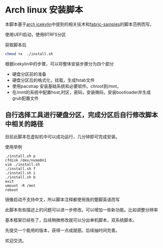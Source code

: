 # Arch linux 安装脚本

本脚本基于[arch icekylin](https://arch.icekylin.online/)中提到的相关技术和[fabric-samples](https://github.com/hyperledger/fabric-samples)的脚本范例而写。

使用UEFI启动，使用BTRFS分区

获取脚本后
```sh
chmod +x  ./install.sh
```

根据icekylin中的步骤，可以将整体安装步骤分为四个部分
- 硬盘分区前的准备
- 硬盘分区后的格式化，挂载，生成fstab文件
- 使用pacstrap 安装基础系统和必要软件。chroot到/mnt，
- 在/mnt的系统中配置host,时区，密码，安装微码，安装bootloader并生成grub配置文件

## 自行选择工具进行硬盘分区，完成分区后自行修改脚本中相关的路径

目前此脚本在虚拟机中可以成功运行，几分钟即可完成安装。

使用举例
```
./install.sh p 
cfdisk /dev/nvme0n1 
vim ./install.sh
./install.sh f
./install.sh i
./install.sh b
exit
umount -R /mnt
reboot
```

镜像启动不支持中文，所以脚本注释都使用我的蹩脚英语而写

此脚本有些描述上的问题可以进一步修改。可以增加一些新功能。比如调整分辨率

基本框架已经有了，后续稍微修改就可以分出单机脚本，双系统脚本。

先提交一个能用的版本，获得一点成就感。后续抽时间完善。

欢迎交流。
